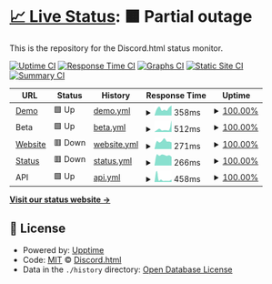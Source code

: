 # [📈 Live Status](https://status.discord-html.tk): <!--live status--> **🟧 Partial outage**

This is the repository for the Discord.html status monitor.

[![Uptime CI](https://github.com/discord-html/Discord.html-Status/workflows/Uptime%20CI/badge.svg)](https://github.com/upptime/upptime/actions?query=workflow%3A%22Uptime+CI%22)
[![Response Time CI](https://github.com/discord-html/Discord.html-Status/workflows/Response%20Time%20CI/badge.svg)](https://github.com/upptime/upptime/actions?query=workflow%3A%22Response+Time+CI%22)
[![Graphs CI](https://github.com/discord-html/Discord.html-Status/workflows/Graphs%20CI/badge.svg)](https://github.com/upptime/upptime/actions?query=workflow%3A%22Graphs+CI%22)
[![Static Site CI](https://github.com/discord-html/Discord.html-Status/workflows/Static%20Site%20CI/badge.svg)](https://github.com/upptime/upptime/actions?query=workflow%3A%22Static+Site+CI%22)
[![Summary CI](https://github.com/discord-html/Discord.html-Status/workflows/Summary%20CI/badge.svg)](https://github.com/upptime/upptime/actions?query=workflow%3A%22Summary+CI%22)

<!--start: status pages-->
<!-- This summary is generated by Upptime (https://github.com/upptime/upptime) -->
<!-- Do not edit this manually, your changes will be overwritten -->
<!-- prettier-ignore -->
| URL | Status | History | Response Time | Uptime |
| --- | ------ | ------- | ------------- | ------ |
| <img alt="" src="https://favicons.githubusercontent.com/discordhtml-demo.daguacaplushy.repl.co" height="13"> [Demo](https://discordhtml-demo.daguacaplushy.repl.co) | 🟩 Up | [demo.yml](https://github.com/Discord-html/Discord.html-Status/commits/HEAD/history/demo.yml) | <details><summary><img alt="Response time graph" src="./graphs/demo/response-time-week.png" height="20"> 358ms</summary><br><a href="https://status.discord-html.tk/history/demo"><img alt="Response time 1216" src="https://img.shields.io/endpoint?url=https%3A%2F%2Fraw.githubusercontent.com%2FDiscord-html%2FDiscord.html-Status%2FHEAD%2Fapi%2Fdemo%2Fresponse-time.json"></a><br><a href="https://status.discord-html.tk/history/demo"><img alt="24-hour response time 517" src="https://img.shields.io/endpoint?url=https%3A%2F%2Fraw.githubusercontent.com%2FDiscord-html%2FDiscord.html-Status%2FHEAD%2Fapi%2Fdemo%2Fresponse-time-day.json"></a><br><a href="https://status.discord-html.tk/history/demo"><img alt="7-day response time 358" src="https://img.shields.io/endpoint?url=https%3A%2F%2Fraw.githubusercontent.com%2FDiscord-html%2FDiscord.html-Status%2FHEAD%2Fapi%2Fdemo%2Fresponse-time-week.json"></a><br><a href="https://status.discord-html.tk/history/demo"><img alt="30-day response time 2552" src="https://img.shields.io/endpoint?url=https%3A%2F%2Fraw.githubusercontent.com%2FDiscord-html%2FDiscord.html-Status%2FHEAD%2Fapi%2Fdemo%2Fresponse-time-month.json"></a><br><a href="https://status.discord-html.tk/history/demo"><img alt="1-year response time 1216" src="https://img.shields.io/endpoint?url=https%3A%2F%2Fraw.githubusercontent.com%2FDiscord-html%2FDiscord.html-Status%2FHEAD%2Fapi%2Fdemo%2Fresponse-time-year.json"></a></details> | <details><summary><a href="https://status.discord-html.tk/history/demo">100.00%</a></summary><a href="https://status.discord-html.tk/history/demo"><img alt="All-time uptime 100.00%" src="https://img.shields.io/endpoint?url=https%3A%2F%2Fraw.githubusercontent.com%2FDiscord-html%2FDiscord.html-Status%2FHEAD%2Fapi%2Fdemo%2Fuptime.json"></a><br><a href="https://status.discord-html.tk/history/demo"><img alt="24-hour uptime 100.00%" src="https://img.shields.io/endpoint?url=https%3A%2F%2Fraw.githubusercontent.com%2FDiscord-html%2FDiscord.html-Status%2FHEAD%2Fapi%2Fdemo%2Fuptime-day.json"></a><br><a href="https://status.discord-html.tk/history/demo"><img alt="7-day uptime 100.00%" src="https://img.shields.io/endpoint?url=https%3A%2F%2Fraw.githubusercontent.com%2FDiscord-html%2FDiscord.html-Status%2FHEAD%2Fapi%2Fdemo%2Fuptime-week.json"></a><br><a href="https://status.discord-html.tk/history/demo"><img alt="30-day uptime 100.00%" src="https://img.shields.io/endpoint?url=https%3A%2F%2Fraw.githubusercontent.com%2FDiscord-html%2FDiscord.html-Status%2FHEAD%2Fapi%2Fdemo%2Fuptime-month.json"></a><br><a href="https://status.discord-html.tk/history/demo"><img alt="1-year uptime 100.00%" src="https://img.shields.io/endpoint?url=https%3A%2F%2Fraw.githubusercontent.com%2FDiscord-html%2FDiscord.html-Status%2FHEAD%2Fapi%2Fdemo%2Fuptime-year.json"></a></details>
| <img alt="" src="https://favicons.githubusercontent.com/null" height="13"> Beta | 🟩 Up | [beta.yml](https://github.com/Discord-html/Discord.html-Status/commits/HEAD/history/beta.yml) | <details><summary><img alt="Response time graph" src="./graphs/beta/response-time-week.png" height="20"> 512ms</summary><br><a href="https://status.discord-html.tk/history/beta"><img alt="Response time 527" src="https://img.shields.io/endpoint?url=https%3A%2F%2Fraw.githubusercontent.com%2FDiscord-html%2FDiscord.html-Status%2FHEAD%2Fapi%2Fbeta%2Fresponse-time.json"></a><br><a href="https://status.discord-html.tk/history/beta"><img alt="24-hour response time 1779" src="https://img.shields.io/endpoint?url=https%3A%2F%2Fraw.githubusercontent.com%2FDiscord-html%2FDiscord.html-Status%2FHEAD%2Fapi%2Fbeta%2Fresponse-time-day.json"></a><br><a href="https://status.discord-html.tk/history/beta"><img alt="7-day response time 512" src="https://img.shields.io/endpoint?url=https%3A%2F%2Fraw.githubusercontent.com%2FDiscord-html%2FDiscord.html-Status%2FHEAD%2Fapi%2Fbeta%2Fresponse-time-week.json"></a><br><a href="https://status.discord-html.tk/history/beta"><img alt="30-day response time 762" src="https://img.shields.io/endpoint?url=https%3A%2F%2Fraw.githubusercontent.com%2FDiscord-html%2FDiscord.html-Status%2FHEAD%2Fapi%2Fbeta%2Fresponse-time-month.json"></a><br><a href="https://status.discord-html.tk/history/beta"><img alt="1-year response time 527" src="https://img.shields.io/endpoint?url=https%3A%2F%2Fraw.githubusercontent.com%2FDiscord-html%2FDiscord.html-Status%2FHEAD%2Fapi%2Fbeta%2Fresponse-time-year.json"></a></details> | <details><summary><a href="https://status.discord-html.tk/history/beta">100.00%</a></summary><a href="https://status.discord-html.tk/history/beta"><img alt="All-time uptime 100.00%" src="https://img.shields.io/endpoint?url=https%3A%2F%2Fraw.githubusercontent.com%2FDiscord-html%2FDiscord.html-Status%2FHEAD%2Fapi%2Fbeta%2Fuptime.json"></a><br><a href="https://status.discord-html.tk/history/beta"><img alt="24-hour uptime 100.00%" src="https://img.shields.io/endpoint?url=https%3A%2F%2Fraw.githubusercontent.com%2FDiscord-html%2FDiscord.html-Status%2FHEAD%2Fapi%2Fbeta%2Fuptime-day.json"></a><br><a href="https://status.discord-html.tk/history/beta"><img alt="7-day uptime 100.00%" src="https://img.shields.io/endpoint?url=https%3A%2F%2Fraw.githubusercontent.com%2FDiscord-html%2FDiscord.html-Status%2FHEAD%2Fapi%2Fbeta%2Fuptime-week.json"></a><br><a href="https://status.discord-html.tk/history/beta"><img alt="30-day uptime 100.00%" src="https://img.shields.io/endpoint?url=https%3A%2F%2Fraw.githubusercontent.com%2FDiscord-html%2FDiscord.html-Status%2FHEAD%2Fapi%2Fbeta%2Fuptime-month.json"></a><br><a href="https://status.discord-html.tk/history/beta"><img alt="1-year uptime 100.00%" src="https://img.shields.io/endpoint?url=https%3A%2F%2Fraw.githubusercontent.com%2FDiscord-html%2FDiscord.html-Status%2FHEAD%2Fapi%2Fbeta%2Fuptime-year.json"></a></details>
| <img alt="" src="https://favicons.githubusercontent.com/discord-html.tk" height="13"> [Website](https://discord-html.tk) | 🟥 Down | [website.yml](https://github.com/Discord-html/Discord.html-Status/commits/HEAD/history/website.yml) | <details><summary><img alt="Response time graph" src="./graphs/website/response-time-week.png" height="20"> 271ms</summary><br><a href="https://status.discord-html.tk/history/website"><img alt="Response time 458" src="https://img.shields.io/endpoint?url=https%3A%2F%2Fraw.githubusercontent.com%2FDiscord-html%2FDiscord.html-Status%2FHEAD%2Fapi%2Fwebsite%2Fresponse-time.json"></a><br><a href="https://status.discord-html.tk/history/website"><img alt="24-hour response time 228" src="https://img.shields.io/endpoint?url=https%3A%2F%2Fraw.githubusercontent.com%2FDiscord-html%2FDiscord.html-Status%2FHEAD%2Fapi%2Fwebsite%2Fresponse-time-day.json"></a><br><a href="https://status.discord-html.tk/history/website"><img alt="7-day response time 271" src="https://img.shields.io/endpoint?url=https%3A%2F%2Fraw.githubusercontent.com%2FDiscord-html%2FDiscord.html-Status%2FHEAD%2Fapi%2Fwebsite%2Fresponse-time-week.json"></a><br><a href="https://status.discord-html.tk/history/website"><img alt="30-day response time 330" src="https://img.shields.io/endpoint?url=https%3A%2F%2Fraw.githubusercontent.com%2FDiscord-html%2FDiscord.html-Status%2FHEAD%2Fapi%2Fwebsite%2Fresponse-time-month.json"></a><br><a href="https://status.discord-html.tk/history/website"><img alt="1-year response time 458" src="https://img.shields.io/endpoint?url=https%3A%2F%2Fraw.githubusercontent.com%2FDiscord-html%2FDiscord.html-Status%2FHEAD%2Fapi%2Fwebsite%2Fresponse-time-year.json"></a></details> | <details><summary><a href="https://status.discord-html.tk/history/website">100.00%</a></summary><a href="https://status.discord-html.tk/history/website"><img alt="All-time uptime 100.00%" src="https://img.shields.io/endpoint?url=https%3A%2F%2Fraw.githubusercontent.com%2FDiscord-html%2FDiscord.html-Status%2FHEAD%2Fapi%2Fwebsite%2Fuptime.json"></a><br><a href="https://status.discord-html.tk/history/website"><img alt="24-hour uptime 100.00%" src="https://img.shields.io/endpoint?url=https%3A%2F%2Fraw.githubusercontent.com%2FDiscord-html%2FDiscord.html-Status%2FHEAD%2Fapi%2Fwebsite%2Fuptime-day.json"></a><br><a href="https://status.discord-html.tk/history/website"><img alt="7-day uptime 100.00%" src="https://img.shields.io/endpoint?url=https%3A%2F%2Fraw.githubusercontent.com%2FDiscord-html%2FDiscord.html-Status%2FHEAD%2Fapi%2Fwebsite%2Fuptime-week.json"></a><br><a href="https://status.discord-html.tk/history/website"><img alt="30-day uptime 100.00%" src="https://img.shields.io/endpoint?url=https%3A%2F%2Fraw.githubusercontent.com%2FDiscord-html%2FDiscord.html-Status%2FHEAD%2Fapi%2Fwebsite%2Fuptime-month.json"></a><br><a href="https://status.discord-html.tk/history/website"><img alt="1-year uptime 100.00%" src="https://img.shields.io/endpoint?url=https%3A%2F%2Fraw.githubusercontent.com%2FDiscord-html%2FDiscord.html-Status%2FHEAD%2Fapi%2Fwebsite%2Fuptime-year.json"></a></details>
| <img alt="" src="https://favicons.githubusercontent.com/status.discord-html.tk" height="13"> [Status](https://status.discord-html.tk) | 🟥 Down | [status.yml](https://github.com/Discord-html/Discord.html-Status/commits/HEAD/history/status.yml) | <details><summary><img alt="Response time graph" src="./graphs/status/response-time-week.png" height="20"> 266ms</summary><br><a href="https://status.discord-html.tk/history/status"><img alt="Response time 305" src="https://img.shields.io/endpoint?url=https%3A%2F%2Fraw.githubusercontent.com%2FDiscord-html%2FDiscord.html-Status%2FHEAD%2Fapi%2Fstatus%2Fresponse-time.json"></a><br><a href="https://status.discord-html.tk/history/status"><img alt="24-hour response time 226" src="https://img.shields.io/endpoint?url=https%3A%2F%2Fraw.githubusercontent.com%2FDiscord-html%2FDiscord.html-Status%2FHEAD%2Fapi%2Fstatus%2Fresponse-time-day.json"></a><br><a href="https://status.discord-html.tk/history/status"><img alt="7-day response time 266" src="https://img.shields.io/endpoint?url=https%3A%2F%2Fraw.githubusercontent.com%2FDiscord-html%2FDiscord.html-Status%2FHEAD%2Fapi%2Fstatus%2Fresponse-time-week.json"></a><br><a href="https://status.discord-html.tk/history/status"><img alt="30-day response time 288" src="https://img.shields.io/endpoint?url=https%3A%2F%2Fraw.githubusercontent.com%2FDiscord-html%2FDiscord.html-Status%2FHEAD%2Fapi%2Fstatus%2Fresponse-time-month.json"></a><br><a href="https://status.discord-html.tk/history/status"><img alt="1-year response time 305" src="https://img.shields.io/endpoint?url=https%3A%2F%2Fraw.githubusercontent.com%2FDiscord-html%2FDiscord.html-Status%2FHEAD%2Fapi%2Fstatus%2Fresponse-time-year.json"></a></details> | <details><summary><a href="https://status.discord-html.tk/history/status">100.00%</a></summary><a href="https://status.discord-html.tk/history/status"><img alt="All-time uptime 99.97%" src="https://img.shields.io/endpoint?url=https%3A%2F%2Fraw.githubusercontent.com%2FDiscord-html%2FDiscord.html-Status%2FHEAD%2Fapi%2Fstatus%2Fuptime.json"></a><br><a href="https://status.discord-html.tk/history/status"><img alt="24-hour uptime 100.00%" src="https://img.shields.io/endpoint?url=https%3A%2F%2Fraw.githubusercontent.com%2FDiscord-html%2FDiscord.html-Status%2FHEAD%2Fapi%2Fstatus%2Fuptime-day.json"></a><br><a href="https://status.discord-html.tk/history/status"><img alt="7-day uptime 100.00%" src="https://img.shields.io/endpoint?url=https%3A%2F%2Fraw.githubusercontent.com%2FDiscord-html%2FDiscord.html-Status%2FHEAD%2Fapi%2Fstatus%2Fuptime-week.json"></a><br><a href="https://status.discord-html.tk/history/status"><img alt="30-day uptime 100.00%" src="https://img.shields.io/endpoint?url=https%3A%2F%2Fraw.githubusercontent.com%2FDiscord-html%2FDiscord.html-Status%2FHEAD%2Fapi%2Fstatus%2Fuptime-month.json"></a><br><a href="https://status.discord-html.tk/history/status"><img alt="1-year uptime 99.97%" src="https://img.shields.io/endpoint?url=https%3A%2F%2Fraw.githubusercontent.com%2FDiscord-html%2FDiscord.html-Status%2FHEAD%2Fapi%2Fstatus%2Fuptime-year.json"></a></details>
| <img alt="" src="https://favicons.githubusercontent.com/null" height="13"> API | 🟩 Up | [api.yml](https://github.com/Discord-html/Discord.html-Status/commits/HEAD/history/api.yml) | <details><summary><img alt="Response time graph" src="./graphs/api/response-time-week.png" height="20"> 458ms</summary><br><a href="https://status.discord-html.tk/history/api"><img alt="Response time 540" src="https://img.shields.io/endpoint?url=https%3A%2F%2Fraw.githubusercontent.com%2FDiscord-html%2FDiscord.html-Status%2FHEAD%2Fapi%2Fapi%2Fresponse-time.json"></a><br><a href="https://status.discord-html.tk/history/api"><img alt="24-hour response time 416" src="https://img.shields.io/endpoint?url=https%3A%2F%2Fraw.githubusercontent.com%2FDiscord-html%2FDiscord.html-Status%2FHEAD%2Fapi%2Fapi%2Fresponse-time-day.json"></a><br><a href="https://status.discord-html.tk/history/api"><img alt="7-day response time 458" src="https://img.shields.io/endpoint?url=https%3A%2F%2Fraw.githubusercontent.com%2FDiscord-html%2FDiscord.html-Status%2FHEAD%2Fapi%2Fapi%2Fresponse-time-week.json"></a><br><a href="https://status.discord-html.tk/history/api"><img alt="30-day response time 525" src="https://img.shields.io/endpoint?url=https%3A%2F%2Fraw.githubusercontent.com%2FDiscord-html%2FDiscord.html-Status%2FHEAD%2Fapi%2Fapi%2Fresponse-time-month.json"></a><br><a href="https://status.discord-html.tk/history/api"><img alt="1-year response time 540" src="https://img.shields.io/endpoint?url=https%3A%2F%2Fraw.githubusercontent.com%2FDiscord-html%2FDiscord.html-Status%2FHEAD%2Fapi%2Fapi%2Fresponse-time-year.json"></a></details> | <details><summary><a href="https://status.discord-html.tk/history/api">100.00%</a></summary><a href="https://status.discord-html.tk/history/api"><img alt="All-time uptime 100.00%" src="https://img.shields.io/endpoint?url=https%3A%2F%2Fraw.githubusercontent.com%2FDiscord-html%2FDiscord.html-Status%2FHEAD%2Fapi%2Fapi%2Fuptime.json"></a><br><a href="https://status.discord-html.tk/history/api"><img alt="24-hour uptime 100.00%" src="https://img.shields.io/endpoint?url=https%3A%2F%2Fraw.githubusercontent.com%2FDiscord-html%2FDiscord.html-Status%2FHEAD%2Fapi%2Fapi%2Fuptime-day.json"></a><br><a href="https://status.discord-html.tk/history/api"><img alt="7-day uptime 100.00%" src="https://img.shields.io/endpoint?url=https%3A%2F%2Fraw.githubusercontent.com%2FDiscord-html%2FDiscord.html-Status%2FHEAD%2Fapi%2Fapi%2Fuptime-week.json"></a><br><a href="https://status.discord-html.tk/history/api"><img alt="30-day uptime 100.00%" src="https://img.shields.io/endpoint?url=https%3A%2F%2Fraw.githubusercontent.com%2FDiscord-html%2FDiscord.html-Status%2FHEAD%2Fapi%2Fapi%2Fuptime-month.json"></a><br><a href="https://status.discord-html.tk/history/api"><img alt="1-year uptime 100.00%" src="https://img.shields.io/endpoint?url=https%3A%2F%2Fraw.githubusercontent.com%2FDiscord-html%2FDiscord.html-Status%2FHEAD%2Fapi%2Fapi%2Fuptime-year.json"></a></details>

<!--end: status pages-->

[**Visit our status website →**](https://status.discord-html.tk)

## 📄 License

- Powered by: [Upptime](https://github.com/upptime/upptime)
- Code: [MIT](./LICENSE) © [Discord.html](https://discord-html.tk)
- Data in the `./history` directory: [Open Database License](https://opendatacommons.org/licenses/odbl/1-0/)
